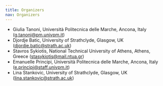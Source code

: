 ```yaml
---
title: Organizers
nav: Organizers
---
```


- Giulia Tanoni, Università Politecnica delle Marche, Ancona, Italy (g.tanoni@pm.univpm.it)
- Djordje Batic, University of Strathclyde, Glasgow, UK (djordje.batic@strath.ac.uk)
- Stavros Sykiotis, National Technical University of Athens, Athens, Greece (stasykiotis@mail.ntua.gr)
- Emanuelle Principi, Università Politecnica delle Marche, Ancona, Italy (e.principi@staff.univpm.it)
- Lina Stankovic, University of Strathclyde, Glasgow, UK (lina.stankovic@strath.ac.uk)